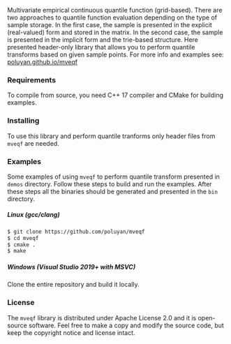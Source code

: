 Multivariate empirical continuous quantile function (grid-based). There are two approaches to quantile function evaluation depending on the type of sample storage. In the first case, the sample is presented in the explicit (real-valued) form and stored in the matrix. In the second case, the sample is presented in the implicit form and the trie-based structure. Here presented header-only library that allows you to perform quantile transforms based on given sample points. For more info and examples see: [poluyan.github.io/mveqf](https://poluyan.github.io/mveqf/)

### Requirements

To compile from source, you need C++ 17 compiler and CMake for building examples.

### Installing

To use this library and perform quantile tranforms only header files from `mveqf` are needed. 

### Examples

Some examples of using `mveqf` to perform quantile transform presented in `demos` directory. Follow these steps to build and run the examples. After these steps all the binaries should be generated and presented in the `bin` directory.

##### Linux (gcc/clang)

```sh
$ git clone https://github.com/poluyan/mveqf
$ cd mveqf
$ cmake .
$ make
```

##### Windows (Visual Studio 2019+ with MSVC)

Clone the entire repository and build it locally. 

### License

The `mveqf` library is distributed under Apache License 2.0 and it is open-source software. Feel free to make a copy and modify the source code, but keep the copyright notice and license intact.

